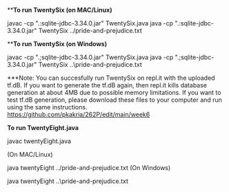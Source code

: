 

******To run TwentySix (on MAC/Linux)****

javac -cp ".:sqlite-jdbc-3.34.0.jar" TwentySix.java
java -cp ".:sqlite-jdbc-3.34.0.jar" TwentySix ../pride-and-prejudice.txt

******To run TwentySix (on Windows)****

javac -cp ".;sqlite-jdbc-3.34.0.jar" TwentySix.java
java -cp ".;sqlite-jdbc-3.34.0.jar" TwentySix ..\pride-and-prejudice.txt

***Note: You can succesfully run TwentySix on repl.it with the uploaded tf.dB. If you want to generate the tf.dB again, then repl.it kills database generation at about 4MB due to possible memory limitations. If you want to test tf.dB generation, please download these files to your computer and run using the same instructions. 
https://github.com/pkakria/262P/edit/main/week6

******To run TwentyEight.java******

javac twentyEight.java

(On MAC/Linux)

java twentyEight ../pride-and-prejudice.txt
(On Windows)

java twentyEight ..\pride-and-prejudice.txt


